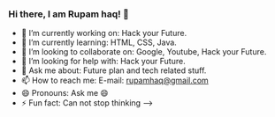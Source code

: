 ### Hi there, I am Rupam haq! 👋

- 🔭 I’m currently working on: Hack your Future.
- 🌱 I’m currently learning: HTML, CSS, Java.
- 👯 I’m looking to collaborate on: Google, Youtube, Hack your Future.
- 🤔 I’m looking for help with: Hack your Future.
- 💬 Ask me about: Future plan and tech related stuff.
- 📫 How to reach me: E-mail: rupamhaq@gmail.com
- 😄 Pronouns: Ask me 😄
- ⚡ Fun fact: Can not stop thinking
-->
